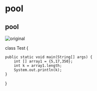 # pool
## pool
![original](https://user-images.githubusercontent.com/47565961/94369297-b0a77f80-010a-11eb-80d4-8a89050d1078.jpg)



class Test {
 
	public static void main(String[] args) {
		int [] array1 = {5,17,350};
		int k = array1.length;
		System.out.println(k);
	}
}
